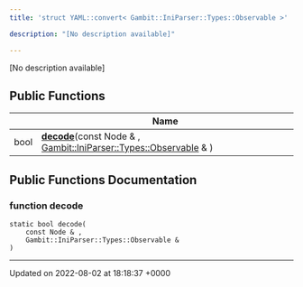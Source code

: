 ```yaml
---
title: 'struct YAML::convert< Gambit::IniParser::Types::Observable >'

description: "[No description available]"

---
```









[No description available]

## Public Functions

|                | Name           |
| -------------- | -------------- |
| bool | **[decode](/documentation/code/gambit_sphinx/classes/structyaml_1_1convert_3_01gambit_1_1iniparser_1_1types_1_1observable_01_4/#function-decode)**(const Node & , [Gambit::IniParser::Types::Observable](/documentation/code/gambit_sphinx/classes/structgambit_1_1iniparser_1_1types_1_1observable/) & ) |

## Public Functions Documentation

### function decode

```
static bool decode(
    const Node & ,
    Gambit::IniParser::Types::Observable & 
)
```


-------------------------------

Updated on 2022-08-02 at 18:18:37 +0000